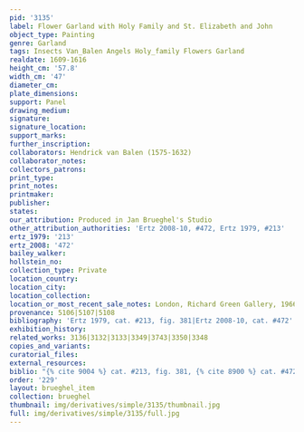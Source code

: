 ```yaml
---
pid: '3135'
label: Flower Garland with Holy Family and St. Elizabeth and John
object_type: Painting
genre: Garland
tags: Insects Van_Balen Angels Holy_family Flowers Garland
realdate: 1609-1616
height_cm: '57.8'
width_cm: '47'
diameter_cm: 
plate_dimensions: 
support: Panel
drawing_medium: 
signature: 
signature_location: 
support_marks: 
further_inscription: 
collaborators: Hendrick van Balen (1575-1632)
collaborator_notes: 
collectors_patrons: 
print_type: 
print_notes: 
printmaker: 
publisher: 
states: 
our_attribution: Produced in Jan Brueghel's Studio
other_attribution_authorities: 'Ertz 2008-10, #472, Ertz 1979, #213'
ertz_1979: '213'
ertz_2008: '472'
bailey_walker: 
hollstein_no: 
collection_type: Private
location_country: 
location_city: 
location_collection: 
location_or_most_recent_sale_notes: London, Richard Green Gallery, 1966
provenance: 5106|5107|5108
bibliography: 'Ertz 1979, cat. #213, fig. 381|Ertz 2008-10, cat. #472'
exhibition_history: 
related_works: 3136|3132|3133|3349|3743|3350|3348
copies_and_variants: 
curatorial_files: 
external_resources: 
biblio: "{% cite 9004 %} cat. #213, fig. 381, {% cite 8900 %} cat. #472"
order: '229'
layout: brueghel_item
collection: brueghel
thumbnail: img/derivatives/simple/3135/thumbnail.jpg
full: img/derivatives/simple/3135/full.jpg
---
```

